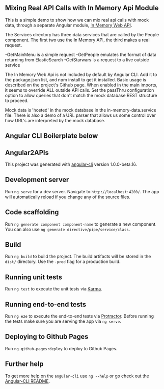 ## Mixing Real API Calls with In Memory Api Module

This is a simple demo to show how we can mix real api calls with mock data, through a separate Angular module, [In Memory Web API](https://github.com/angular/in-memory-web-api).

The Services directory has three data services that are called by the People component. The first two use the In Memory API, the third makes a real request.

-GetMainMenu is a simple request
-GetPeople emulates the format of data returning from ElasticSearch 
-GetStarwars is a request to a live outside service

The In Memory Web Api is not included by default by Angular CLI. Add it to the package.json list, and npm install to get it installed. Basic usage is described on the project's Github page. When enabled in the main imports, it seems to override ALL outside API calls. Set the passThru configuration option to allow queries that don't match the mock database REST structure to proceed.

Mock data is 'hosted' in the mock database in the in-memory-data.service file. There is also a demo of a URL parser that allows us some control over how URL's are interpreted by the mock database. 

## Angular CLI Boilerplate below

## Angular2APIs

This project was generated with [angular-cli](https://github.com/angular/angular-cli) version 1.0.0-beta.16.

## Development server
Run `ng serve` for a dev server. Navigate to `http://localhost:4200/`. The app will automatically reload if you change any of the source files.

## Code scaffolding

Run `ng generate component component-name` to generate a new component. You can also use `ng generate directive/pipe/service/class`.

## Build

Run `ng build` to build the project. The build artifacts will be stored in the `dist/` directory. Use the `-prod` flag for a production build.

## Running unit tests

Run `ng test` to execute the unit tests via [Karma](https://karma-runner.github.io).

## Running end-to-end tests

Run `ng e2e` to execute the end-to-end tests via [Protractor](http://www.protractortest.org/). 
Before running the tests make sure you are serving the app via `ng serve`.

## Deploying to Github Pages

Run `ng github-pages:deploy` to deploy to Github Pages.

## Further help

To get more help on the `angular-cli` use `ng --help` or go check out the [Angular-CLI README](https://github.com/angular/angular-cli/blob/master/README.md).
